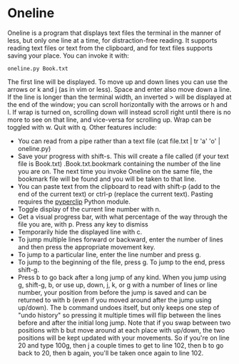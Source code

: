 # Oneline
Oneline is a program that displays text files the terminal in the manner of less, but only one line at a time, for distraction-free reading. It supports reading text files or text from the clipboard, and for text files supports saving your place.
You can invoke it with:

	oneline.py Book.txt
	
The first line will be displayed. To move up and down lines you can use the arrows or k and j (as in vim or less). Space and enter also move down a line. If the line is longer than the terminal width, an inverted > will be displayed at the end of the window; you can scroll horizontally with the arrows or h and l. If wrap is turned on, scrolling down will instead scroll right until there is no more to see on that line, and vice-versa for scrolling up. Wrap can be toggled with w.
Quit with q.
Other features include:
* You can read from a pipe rather than a text file (cat file.txt | tr 'a' 'o' | oneline.py)
* Save your progress with shift-s. This will create a file called (if your text file is Book.txt) .Book.txt.bookmark containing the number of the line you are on. The next time you invoke Oneline on the same file, the bookmark file will be found and you will be taken to that line.
* You can paste text from the clipboard to read with shift-p (add to the end of the current text) or ctrl-p (replace the current text). Pasting requires the [pyperclip](https://pypi.org/project/pyperclip/) Python module.
* Toggle display of the current line number with n.
* Get a visual progress bar, with what percentage of the way through the file you are, with p. Press any key to dismiss
* Temporarily hide the displayed line with c.
* To jump multiple lines forward or backward, enter the number of lines and then press the appropriate movement key.
* To jump to a particular line, enter the line number and press g.
* To jump to the beginning of the file, press g. To jump to the end, press shift-g.
* Press b to go back after a long jump of any kind. When you jump using g, shift-g, b, or use up, down, j, k, or g with a number of lines or line number, your position from before the jump is saved and can be returned to with b (even if you moved around after the jump using up/down). The b command undoes itself, but only keeps one step of "undo history" so pressing it multiple times will flip between the lines before and after the initial long jump. Note that if you swap between two positions with b but move around at each place with up/down, the two positions will be kept updated with your movements. So if you're on line 20 and type 100g, then j a couple times to get to line 102, then b to go back to 20, then b again, you'll be taken once again to line 102.
